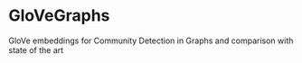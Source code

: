 # GloVeGraphs
GloVe embeddings for Community Detection in Graphs and comparison with state of the art

